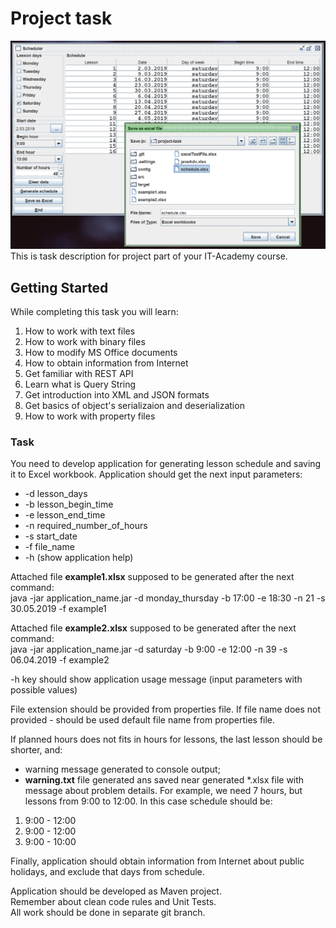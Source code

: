 # Project task
![Screenshot](Scheduler_screenshot.png)
This is task description for project part of your IT-Academy course.
## Getting Started
While completing this task you will learn:
1. How to work with text files
2. How to work with binary files
3. How to modify MS Office documents
4. How to obtain information from Internet
5. Get familiar with REST API
6. Learn what is Query String
7. Get introduction into XML and JSON formats
8. Get basics of object's serializaion and deserialization
9. How to work with property files
### Task
You need to develop application for generating lesson schedule and saving it to Excel workbook.
Application should get the next input parameters:
* -d lesson_days
* -b lesson_begin_time
* -e lesson_end_time
* -n required_number_of_hours
* -s start_date
* -f file_name
* -h (show application help)

Attached file **example1.xlsx** supposed to be generated after the next command:  
java -jar application_name.jar -d monday_thursday -b 17:00 -e 18:30 -n 21 -s 30.05.2019 -f example1

Attached file **example2.xlsx** supposed to be generated after the next command:  
java -jar application_name.jar -d saturday -b 9:00 -e 12:00 -n 39 -s 06.04.2019 -f example2

-h key should show application usage message (input parameters with possible values)

File extension should be provided from properties file.
If file name does not provided - should be used default file name from properties file.

If planned hours does not fits in hours for lessons, the last lesson should be shorter, and:
* warning message generated to console output;
* **warning.txt** file generated ans saved near generated *.xlsx file with message about problem details.
For example, we need 7 hours, but lessons from 9:00 to 12:00. In this case schedule should be: 
1. 9:00 - 12:00
2. 9:00 - 12:00
3. 9:00 - 10:00

Finally, application should obtain information from Internet about public holidays, and exclude that days from schedule.

Application should be developed as Maven project.  
Remember about clean code rules and Unit Tests.  
All work should be done in separate git branch.  
